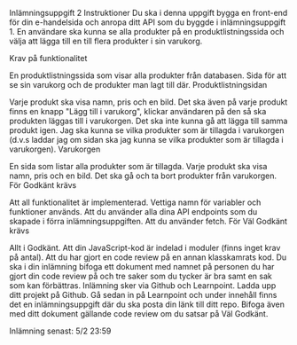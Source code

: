 
Inlämningsuppgift 2
Instruktioner
Du ska i denna uppgift bygga en front-end för din e-handelsida och anropa ditt API som du byggde i inlämningsuppgift 1. En användare ska kunna se alla produkter på en produktlistningssida och välja att lägga till en till flera produkter i sin varukorg.

Krav på funktionalitet

En produktlistningssida som visar alla produkter från databasen.
Sida för att se sin varukorg och de produkter man lagt till där.
Produktlistningsidan

Varje produkt ska visa namn, pris och en bild.
Det ska även på varje produkt finns en knapp "Lägg till i varukorg", klickar användaren på den så ska produkten läggas till i varukorgen.
Det ska inte kunna gå att lägga till samma produkt igen.
Jag ska kunna se vilka produkter som är tillagda i varukorgen (d.v.s laddar jag om sidan ska jag kunna se vilka produkter som är tillagda i varukorgen).
Varukorgen

En sida som listar alla produkter som är tillagda.
Varje produkt ska visa namn, pris och en bild.
Det ska gå och ta bort produkter från varukorgen.
För Godkänt krävs

Att all funktionalitet är implementerad.
Vettiga namn för variabler och funktioner används.
Att du använder alla dina API endpoints som du skapade i förra inlämningsuppgiften.
Att du använder fetch.
För Väl Godkänt krävs

Allt i Godkänt.
Att din JavaScript-kod är indelad i moduler (finns inget krav på antal).
Att du har gjort en code review på en annan klasskamrats kod. Du ska i din inlämning bifoga ett dokument med namnet på personen du har gjort din code review på och tre saker som du tycker är bra samt en sak som kan förbättras.
Inlämning sker via Github och Learnpoint. Ladda upp ditt projekt på Github. Gå sedan in på Learnpoint och under innehåll finns det en inlämningsuppgift där du ska posta din länk till ditt repo. Bifoga även med ditt dokument gällande code review om du satsar på Väl Godkänt.

Inlämning senast: 5/2 23:59
